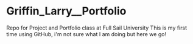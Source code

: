 # Griffin_Larry__Portfolio
Repo for Project and Portfolio class at Full Sail University
This is my first time using GitHub, i'm not sure what I am doing but here we go!
